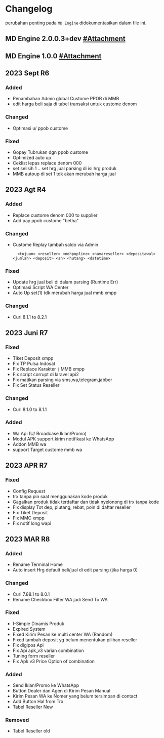 # Changelog
perubahan penting pada `MD Engine` didokumentasikan dalam file ini.

## MD Engine 2.0.0.3+dev [#Attachment](https://drive.google.com/drive/folders/1b5HyGccvt-XvHryczTat4MDOoW4OOUTs?usp=share_link)

## MD Engine 1.0.0 [#Attachment](https://drive.google.com/drive/folders/1TRqLbq-bz-91Ue_HK8PHjntd_tG8L2io?usp=share_link)

## 2023 Sept R6
### Added
- Penambahan Admin global Custome PPOB di MMB
- edit harga beli saja di tabel transaksi untuk custome denom
### Changed
- Optimasi u/ ppob custome
### Fixed
- Gopay Tubrukan dgn ppob custome 
- Optimized auto up
- Ceklist lepas replace denom 000
- set selisih 1 .. set hrg jual parsing di isi hrg produk
- MMB autoup di set 1 tdk akan merubah harga jual

## 2023 Agt R4
### Added
- Replace custome denom 000 to supplier
- Add pay ppob custome "betha"
### Changed
- Custome Replay tambah saldo via Admin
  ```
    <tujuan> <reseller> <nohpupline> <namareseller> <depositawal> <jumlah> <deposit> <sn> <hutang> <datetime>
  ```
### Fixed 
- Update hrg jual beli di dalam parsing (Runtime Err)
- Optimasi Script WA Center
- Auto Up set(1) tdk merubah harga jual mmb xmpp

### Changed
- Curl 8.1.1 to 8.2.1

## 2023 Juni R7
### Fixed
- Tiket Deposit xmpp
- Fix TP Pulsa Indosat
- Fix Replace Karakter `|` MMB xmpp
- Fix script corrupt di laravel api2
- Fix matikan parsing via sms,wa,telegram,jabber
- Fix Set Status Reseller
### Changed
- Curl 8.1.0 to 8.1.1
### Added
- Wa Api (U/ Broadcase Iklan/Promo)
- Modul APK support kirim notifikasi ke WhatsApp
- Addon MMB wa
- support Target custome mmb wa
## 2023 APR R7
### Fixed
- Config Request
- trx tanpa pin saat menggunakan kode produk
- Gagalkan produk tidak terdaftar dan tidak nyelonong di trx tanpa kode
- Fix display Tot dep, piutang, rebat, poin di daftar reseller
- Fix Tiket Deposit
- Fix MMC xmpp
- Fix notif long wapi

## 2023 MAR R8
### Added 
- Rename Terminal Home
- Auto insert Hrg default beli/jual di edit parsing (jika harga 0)
### Changed
- Curl 7.88.1 to 8.0.1
- Rename Checkbox Filter WA jadi Send To WA
### Fixed
- I-Simple Dinamis Produk
- Expired System
- Fixed Kirim Pesan ke multi center WA (Random)
- Fixed tambah deposit yg belum menentukan pilihan reseller
- Fix digipos Api
- Fix Api apk_v3 varian combination
- Tuning form reseller
- Fix Apk v3 Price Option of combination
### Added
- Send Iklan/Promo ke WhatsApp
- Button Dealer dan Agen di Kirim Pesan Manual
- Kirim Pesan WA ke Nomer yang belum tersimpan di contact
- Add Button Hal from Trx
- Tabel Reseller New
### Removed
- Tabel Reseller old
